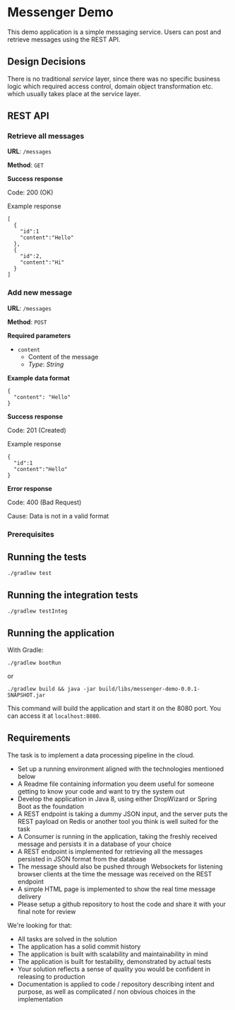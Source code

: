 # Messenger Demo

This demo application is a simple messaging service. Users can post and retrieve
messages using the REST API.

## Design Decisions

There is no traditional _service_ layer, since there was no specific
business logic which required access control, domain object transformation etc.
which usually takes place at the service layer.

## REST API

### Retrieve all messages

__URL__: `/messages`

__Method__: `GET`

__Success response__

Code: 200 (OK)

Example response
```
[
  {
    "id":1
    "content":"Hello"
  },
  {
    "id":2,
    "content":"Hi"
  }
]
```

### Add new message

__URL__: `/messages`

__Method__: `POST`

__Required parameters__

- `content`
  - Content of the message
  - _Type_: _String_

__Example data format__

```
{
  "content": "Hello"
}
```

__Success response__

Code: 201 (Created)

Example response

```
{
  "id":1
  "content":"Hello"
}
```

__Error response__

Code: 400 (Bad Request)

Cause: Data is not in a valid format


### Prerequisites

## Running the tests

```
./gradlew test
```

## Running the integration tests

```
./gradlew testInteg
```

## Running the application

With Gradle:

```
./gradlew bootRun
```

or

```
./gradlew build && java -jar build/libs/messenger-demo-0.0.1-SNAPSHOT.jar
```

This command will build the application and start it on the 8080 port.
You can access it at `localhost:8080`.


## Requirements

The task is to implement a data processing pipeline in the cloud.

- Set up a running environment aligned with the technologies mentioned below
- A Readme file containing information you deem useful for someone getting to know your code and want to try the system out
- Develop the application in Java 8, using either DropWizard or Spring Boot as the foundation
- A REST endpoint is taking a dummy JSON input, and the server puts the REST payload on Redis or another tool you think is well suited for the task
- A Consumer is running in the application, taking the freshly received message and persists it in a database of your choice
- A REST endpoint is implemented for retrieving all the messages persisted in JSON format from the database
- The message should also be pushed through Websockets for listening browser clients at the time the message was received on the REST endpoint
- A simple HTML page is implemented to show the real time message delivery
- Please setup a github repository to host the code and share it with your final note for review

We're looking for that:

- All tasks are solved in the solution
- The application has a solid commit history
- The application is built with scalability and maintainability in mind
- The application is built for testability, demonstrated by actual tests
- Your solution reflects a sense of quality you would be confident in releasing to production
- Documentation is applied to code / repository describing intent and purpose, as well as complicated / non obvious choices in the implementation
